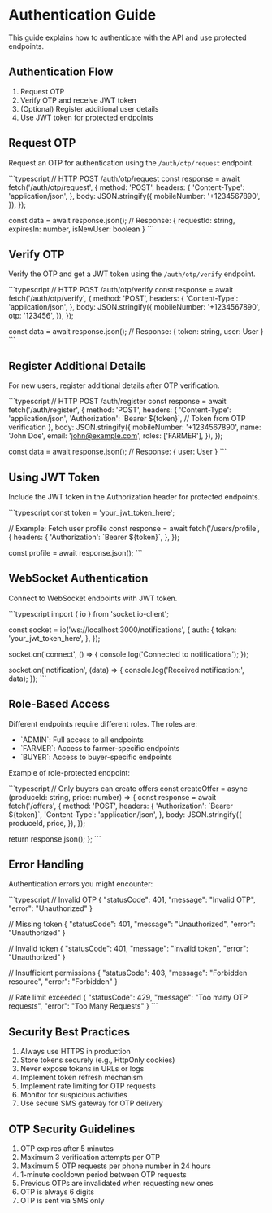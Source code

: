 # Authentication Guide

This guide explains how to authenticate with the API and use protected endpoints.

## Authentication Flow

1. Request OTP
2. Verify OTP and receive JWT token
3. (Optional) Register additional user details
4. Use JWT token for protected endpoints

## Request OTP

Request an OTP for authentication using the `/auth/otp/request` endpoint.

\`\`\`typescript
// HTTP POST /auth/otp/request
const response = await fetch('/auth/otp/request', {
  method: 'POST',
  headers: {
    'Content-Type': 'application/json',
  },
  body: JSON.stringify({
    mobileNumber: '+1234567890',
  }),
});

const data = await response.json();
// Response: { requestId: string, expiresIn: number, isNewUser: boolean }
\`\`\`

## Verify OTP

Verify the OTP and get a JWT token using the `/auth/otp/verify` endpoint.

\`\`\`typescript
// HTTP POST /auth/otp/verify
const response = await fetch('/auth/otp/verify', {
  method: 'POST',
  headers: {
    'Content-Type': 'application/json',
  },
  body: JSON.stringify({
    mobileNumber: '+1234567890',
    otp: '123456',
  }),
});

const data = await response.json();
// Response: { token: string, user: User }
\`\`\`

## Register Additional Details

For new users, register additional details after OTP verification.

\`\`\`typescript
// HTTP POST /auth/register
const response = await fetch('/auth/register', {
  method: 'POST',
  headers: {
    'Content-Type': 'application/json',
    'Authorization': \`Bearer \${token}\`, // Token from OTP verification
  },
  body: JSON.stringify({
    mobileNumber: '+1234567890',
    name: 'John Doe',
    email: 'john@example.com',
    roles: ['FARMER'],
  }),
});

const data = await response.json();
// Response: { user: User }
\`\`\`

## Using JWT Token

Include the JWT token in the Authorization header for protected endpoints.

\`\`\`typescript
const token = 'your_jwt_token_here';

// Example: Fetch user profile
const response = await fetch('/users/profile', {
  headers: {
    'Authorization': \`Bearer \${token}\`,
  },
});

const profile = await response.json();
\`\`\`

## WebSocket Authentication

Connect to WebSocket endpoints with JWT token.

\`\`\`typescript
import { io } from 'socket.io-client';

const socket = io('ws://localhost:3000/notifications', {
  auth: {
    token: 'your_jwt_token_here',
  },
});

socket.on('connect', () => {
  console.log('Connected to notifications');
});

socket.on('notification', (data) => {
  console.log('Received notification:', data);
});
\`\`\`

## Role-Based Access

Different endpoints require different roles. The roles are:
- \`ADMIN\`: Full access to all endpoints
- \`FARMER\`: Access to farmer-specific endpoints
- \`BUYER\`: Access to buyer-specific endpoints

Example of role-protected endpoint:

\`\`\`typescript
// Only buyers can create offers
const createOffer = async (produceId: string, price: number) => {
  const response = await fetch('/offers', {
    method: 'POST',
    headers: {
      'Authorization': \`Bearer \${token}\`,
      'Content-Type': 'application/json',
    },
    body: JSON.stringify({
      produceId,
      price,
    }),
  });

  return response.json();
};
\`\`\`

## Error Handling

Authentication errors you might encounter:

\`\`\`typescript
// Invalid OTP
{
  "statusCode": 401,
  "message": "Invalid OTP",
  "error": "Unauthorized"
}

// Missing token
{
  "statusCode": 401,
  "message": "Unauthorized",
  "error": "Unauthorized"
}

// Invalid token
{
  "statusCode": 401,
  "message": "Invalid token",
  "error": "Unauthorized"
}

// Insufficient permissions
{
  "statusCode": 403,
  "message": "Forbidden resource",
  "error": "Forbidden"
}

// Rate limit exceeded
{
  "statusCode": 429,
  "message": "Too many OTP requests",
  "error": "Too Many Requests"
}
\`\`\`

## Security Best Practices

1. Always use HTTPS in production
2. Store tokens securely (e.g., HttpOnly cookies)
3. Never expose tokens in URLs or logs
4. Implement token refresh mechanism
5. Implement rate limiting for OTP requests
6. Monitor for suspicious activities
7. Use secure SMS gateway for OTP delivery

## OTP Security Guidelines

1. OTP expires after 5 minutes
2. Maximum 3 verification attempts per OTP
3. Maximum 5 OTP requests per phone number in 24 hours
4. 1-minute cooldown period between OTP requests
5. Previous OTPs are invalidated when requesting new ones
6. OTP is always 6 digits
7. OTP is sent via SMS only 